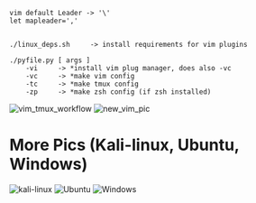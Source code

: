 ```
vim default Leader -> '\'
let mapleader=','


./linux_deps.sh     -> install requirements for vim plugins

./pyfile.py [ args ]
    -vi     -> *install vim plug manager, does also -vc
    -vc     -> *make vim config
    -tc     -> *make tmux config
    -zp     -> *make zsh config (if zsh installed)
```
![vim_tmux_workflow](https://user-images.githubusercontent.com/26835631/38773287-09b7bd24-4051-11e8-8940-e30aac9c75fd.png)
![new_vim_pic](https://user-images.githubusercontent.com/26835631/45950430-a0c6a380-bff7-11e8-8c9a-6dfff153640e.png)
# More Pics (Kali-linux, Ubuntu, Windows)
![kali-linux](https://raw.githubusercontent.com/hhiki/dotfiles/master/pics/kali-linux.png)
![Ubuntu](https://raw.githubusercontent.com/hhiki/dotfiles/master/pics/Ubuntu.png)
![Windows](https://raw.githubusercontent.com/hhiki/dotfiles/master/pics/windows.png)
